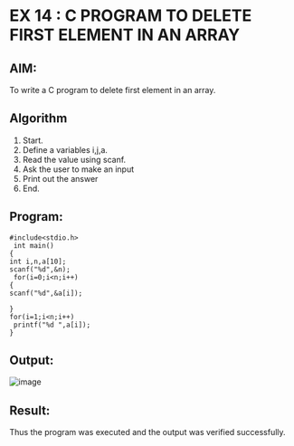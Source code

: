 # EX 14 : C PROGRAM TO DELETE FIRST ELEMENT IN AN ARRAY
## AIM:
To write a C program to delete first element in an array.

## Algorithm
1.	Start.
2.	Define a variables i,j,a.
3.	Read the value using scanf.
4.	Ask the user to make an input
5.	Print out the answer
6.	End.


## Program:
```
#include<stdio.h>
 int main()
{
int i,n,a[10];
scanf("%d",&n);
 for(i=0;i<n;i++)
{
scanf("%d",&a[i]);

}
for(i=1;i<n;i++)
 printf("%d ",a[i]);
}

```

## Output:

![image](https://github.com/user-attachments/assets/7d3be9d3-5423-4d26-bf30-89af4cc7f0de)


## Result:
Thus the program was executed and the output was verified successfully.
